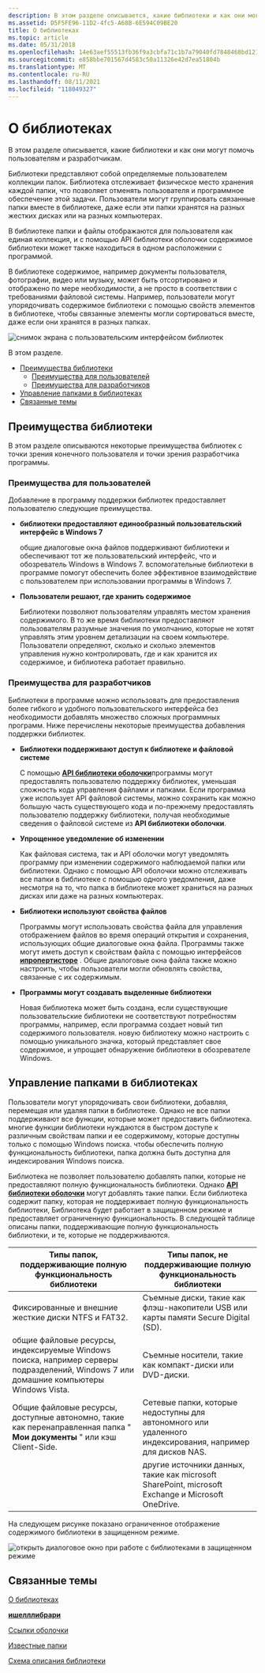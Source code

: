 ```yaml
---
description: В этом разделе описывается, какие библиотеки и как они могут помочь пользователям и разработчикам.
ms.assetid: D5F5FE96-11D2-4fc5-A68B-6E594C09BE20
title: О библиотеках
ms.topic: article
ms.date: 05/31/2018
ms.openlocfilehash: 14e63aef55513fb36f9a3cbfa71c1b7a79040fd7848468bd1216779cd034132d
ms.sourcegitcommit: e858bbe701567d4583c50a11326e42d7ea51804b
ms.translationtype: MT
ms.contentlocale: ru-RU
ms.lasthandoff: 08/11/2021
ms.locfileid: "118049327"
---
```

# <a name="about-libraries"></a>О библиотеках

В этом разделе описывается, какие библиотеки и как они могут помочь пользователям и разработчикам.

Библиотеки представляют собой определяемые пользователем коллекции папок. Библиотека отслеживает физическое место хранения каждой папки, что позволяет отменять пользователя и программное обеспечение этой задачи. Пользователи могут группировать связанные папки вместе в библиотеке, даже если эти папки хранятся на разных жестких дисках или на разных компьютерах.

В библиотеке папки и файлы отображаются для пользователя как единая коллекция, и с помощью API библиотеки оболочки содержимое библиотеки может также находиться в одном расположении с программой.

В библиотеке содержимое, например документы пользователя, фотографии, видео или музыку, может быть отсортировано и отображено по мере необходимости, а не просто в соответствии с требованиями файловой системы. Например, пользователи могут упорядочивать содержимое библиотеки с помощью свойств элементов в библиотеке, чтобы связанные элементы могли сортироваться вместе, даже если они хранятся в разных папках.

![снимок экрана с пользовательским интерфейсом библиотек](images/libraries-whatare.png)

В этом разделе.

-   [Преимущества библиотеки](#library-benefits)
    -   [Преимущества для пользователей](#user-benefits)
    -   [Преимущества для разработчиков](#developer-benefits)
-   [Управление папками в библиотеках](#managing-folders-in-libraries)
-   [Связанные темы](#related-topics)

## <a name="library-benefits"></a>Преимущества библиотеки

В этом разделе описываются некоторые преимущества библиотек с точки зрения конечного пользователя и точки зрения разработчика программы.

### <a name="user-benefits"></a>Преимущества для пользователей

Добавление в программу поддержки библиотек предоставляет пользователю следующие преимущества.

-   **библиотеки предоставляют единообразный пользовательский интерфейс в Windows 7**

    общие диалоговые окна файлов поддерживают библиотеки и обеспечивают тот же пользовательский интерфейс, что и обозреватель Windows в Windows 7. вспомогательные библиотеки в программе помогут обеспечить более эффективное взаимодействие с пользователем при использовании программы в Windows 7.

-   **Пользователи решают, где хранить содержимое**

    Библиотеки позволяют пользователям управлять местом хранения содержимого. В то же время библиотеки предоставляют пользователям разумные значения по умолчанию, которые не хотят управлять этим уровнем детализации на своем компьютере. Пользователи определяют, сколько и сколько элементов управления нужно контролировать, где и как хранится их содержимое, и библиотека работает правильно.

### <a name="developer-benefits"></a>Преимущества для разработчиков

Библиотеки в программе можно использовать для предоставления более гибкого и удобного пользовательского интерфейса без необходимости добавлять множество сложных программных программ. Ниже перечислены некоторые преимущества добавления поддержки библиотек.

-   **Библиотеки поддерживают доступ к библиотеке и файловой системе**

    С помощью [**API библиотеки оболочки**](/windows/desktop/api/shobjidl_core/nn-shobjidl_core-ishelllibrary)программы могут предоставлять пользователю поддержку библиотек, уменьшая сложность кода управления файлами и папками. Если программа уже использует API файловой системы, можно сохранить как можно большую часть существующего кода и по-прежнему предоставлять пользователю поддержку библиотеки, получая необходимые сведения о файловой системе из **API библиотеки оболочки**.

-   **Упрощенное уведомление об изменении**

    Как файловая система, так и API оболочки могут уведомлять программу при изменении содержимого наблюдаемой папки или библиотеки. Однако с помощью API оболочки можно отслеживать все папки в библиотеке с помощью одного уведомления, даже несмотря на то, что папка в библиотеке может храниться на разных дисках или даже на разных компьютерах.

-   **Библиотеки используют свойства файлов**

    Программы могут использовать свойства файла для управления отображением файлов во время операций открытия и сохранения, использующих общие диалоговые окна файла. Программы также могут иметь доступ к свойствам файла с помощью интерфейсов [**ипропертисторе**](/windows/win32/api/propsys/nn-propsys-ipropertystore) . Общие диалоговые окна файла также можно настроить, чтобы пользователи могли обновлять свойства, связанные с их содержимым.

-   **Программы могут создавать выделенные библиотеки**

    Новая библиотека может быть создана, если существующие пользовательские библиотеки не соответствуют потребностям программы, например, если программа создает новый тип содержимого пользователя. новую библиотеку можно настроить с помощью уникального значка, который представляет свое содержимое, и упрощает обнаружение библиотеки в обозревателе Windows.

## <a name="managing-folders-in-libraries"></a>Управление папками в библиотеках

Пользователи могут упорядочивать свои библиотеки, добавляя, перемещая или удаляя папки в библиотеке. Однако не все папки поддерживают все функции, которые может предоставить библиотека. многие функции библиотеки нуждаются в быстром доступе к различным свойствам папки и ее содержимому, которые доступны только с помощью Windows поиска. чтобы обеспечить полную функциональность библиотеки, папка должна быть доступна для индексирования Windows поиска.

Библиотека не позволяет пользователю добавлять папки, которые не предоставляют полную функциональность библиотеки. Однако [**API библиотеки оболочки**](/windows/desktop/api/shobjidl_core/nn-shobjidl_core-ishelllibrary) могут добавлять такие папки. Если библиотека содержит папку, которая не поддерживает полную функциональность библиотеки, Библиотека будет работает в защищенном режиме и предоставляет ограниченную функциональность. В следующей таблице описаны папки, поддерживающие полную функциональность библиотеки, и те, которые не поддерживаются.



| Типы папок, поддерживающие полную функциональность библиотеки                                                               | Типы папок, не поддерживающие полную функциональность библиотеки                                  |
|--------------------------------------------------------------------------------------------------------------------|----------------------------------------------------------------------------------------------|
| Фиксированные и внешние жесткие диски NTFS и FAT32.                                                                     | Съемные диски, такие как флэш-накопители USB или карты памяти Secure Digital (SD).               |
| общие файловые ресурсы, индексируемые Windows поиска, например серверы подразделений, Windows 7 или домашние компьютеры Windows Vista. | Съемные носители, такие как компакт-диски или DVD-диски.                                                 |
| Общие файловые ресурсы, доступные автономно, такие как перенаправленная папка " **Мои документы** " или кэш Client-Side.        | Сетевые папки, которые недоступны для автономного или удаленного индексирования, например для дисков NAS.   |
|                                                                                                                    | другие источники данных, такие как microsoft SharePoint, microsoft Exchange и Microsoft OneDrive. |



 

На следующем рисунке показано ограниченное отображение содержимого библиотеки в защищенном режиме.

![открыть диалоговое окно при работе с библиотеками в защищенном режиме](images/libraries-supportedfolders.png)

## <a name="related-topics"></a>Связанные темы

<dl> <dt>

[О библиотеках](library-leverage-to-manage-folders.md)
</dt> <dt>

[**ишелллибрари**](/windows/desktop/api/shobjidl_core/nn-shobjidl_core-ishelllibrary)
</dt> <dt>

[Ссылки оболочки](./links.md)
</dt> <dt>

[Известные папки](known-folders.md)
</dt> <dt>

[Схема описания библиотеки](library-schema-entry.md)
</dt> </dl>

 

 
